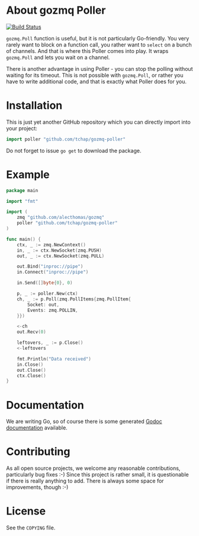 # About gozmq Poller

[![Build
Status](https://travis-ci.org/tchap/gozmq-poller.png?branch=master)](https://travis-ci.org/tchap/gozmq-poller)

`gozmq.Poll` function is useful, but it is not particularly Go-friendly.
You very rarely want to block on a function call, you rather want to `select`
on a bunch of channels. And that is where this Poller comes into play. It wraps
`gozmq.Poll` and lets you wait on a channel.

There is another advantage in using Poller - you can stop the polling without
waiting for its timeout. This is not possible with `gozmq.Poll`, or rather you
have to write additional code, and that is exactly what Poller does for you.

# Installation

This is just yet another GitHub repository which you can directly import into
your project:
```go
import poller "github.com/tchap/gozmq-poller"
```
Do not forget to issue `go get` to download the package.

# Example

```go
package main

import "fmt"

import (
	zmq "github.com/alecthomas/gozmq"
	poller "github.com/tchap/gozmq-poller"
)

func main() {
	ctx, _ := zmq.NewContext()
	in, _ := ctx.NewSocket(zmq.PUSH)
	out, _ := ctx.NewSocket(zmq.PULL)

	out.Bind("inproc://pipe")
	in.Connect("inproc://pipe")

	in.Send([]byte{0}, 0)

	p, _ := poller.New(ctx)
	ch, _ := p.Poll(zmq.PollItems{zmq.PollItem{
		Socket: out,
		Events: zmq.POLLIN,
	}})

	<-ch
	out.Recv(0)

	leftovers, _ := p.Close()
	<-leftovers

	fmt.Println("Data received")
	in.Close()
	out.Close()
	ctx.Close()
}
```

# Documentation

We are writing Go, so of course there is some generated
[Godoc documentation](http://godoc.org/github.com/tchap/gozmq-poller)
available.

# Contributing

As all open source projects, we welcome any reasonable contributions,
particularly bug fixes :-) Since this project is rather small, it is
questionable if there is really anything to add. There is always some space for
improvements, though :-)

# License

See the `COPYING` file.
